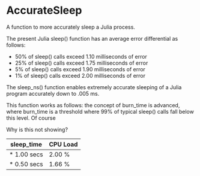 # AccurateSleep
A function to more accurately sleep a Julia process.

The present Julia sleep() function has an average error differential as follows:

  * 50% of sleep() calls exceed 1.10 milliseconds of error
  * 25% of sleep() calls exceed 1.75 milliseconds of error
  * 5% of sleep() calls exceed 1.90 milliseconds of error
  * 1% of sleep() calls exceed 2.00 milliseconds of error 

The sleep_ns() function enables extremely accurate sleeping of a Julia program accurately down to .005 ms.

This function works as follows: 
  the concept of burn_time is advanced, where burn_time  is a threshold where 99% of typical sleep() calls fall below this level.  Of course

Why is this not showing?

sleep_time   |         CPU Load
---------    |         --------
* 1.00 secs  |          2.00 %
* 0.50 secs  |          1.66 %
